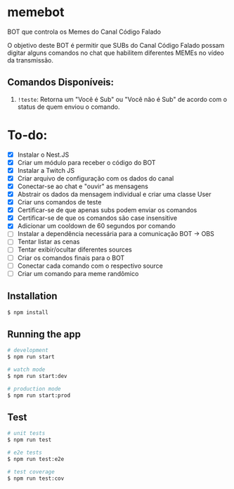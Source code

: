 # memebot

BOT que controla os Memes do Canal Código Falado

O objetivo deste BOT é permitir que SUBs do Canal Código Falado possam digitar alguns comandos no chat que habilitem diferentes MEMEs no vídeo da transmissão.

## Comandos Disponíveis:

1. `!teste`: Retorna um "Você é Sub" ou "Você não é Sub" de acordo com o status de quem enviou o comando.

# To-do:

- [x] Instalar o Nest.JS
- [x] Criar um módulo para receber o código do BOT
- [x] Instalar a Twitch JS
- [x] Criar arquivo de configuração com os dados do canal
- [x] Conectar-se ao chat e "ouvir" as mensagens
- [x] Abstrair os dados da mensagem individual e criar uma classe User
- [x] Criar uns comandos de teste
- [x] Certificar-se de que apenas subs podem enviar os comandos
- [x] Certificar-se de que os comandos são case insensitive
- [x] Adicionar um cooldown de 60 segundos por comando
- [ ] Instalar a dependência necessária para a comunicação BOT -> OBS
- [ ] Tentar listar as cenas
- [ ] Tentar exibir/ocultar diferentes sources
- [ ] Criar os comandos finais para o BOT
- [ ] Conectar cada comando com o respectivo source
- [ ] Criar um comando para meme randômico

## Installation

```bash
$ npm install
```

## Running the app

```bash
# development
$ npm run start

# watch mode
$ npm run start:dev

# production mode
$ npm run start:prod
```

## Test

```bash
# unit tests
$ npm run test

# e2e tests
$ npm run test:e2e

# test coverage
$ npm run test:cov
```
